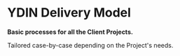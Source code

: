 # YDIN Delivery Model

**Basic processes for all the Client Projects.**

Tailored case-by-case depending on the Project's needs.
